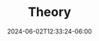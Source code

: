 ---
weight: 200
title: "Theory"
description: "Start Here"
icon: "cooking"
date: "2024-06-02T12:33:24-06:00"
lastmod: "2024-06-02T12:33:24-06:00"
draft: false
toc: true
---